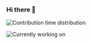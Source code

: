 ### Hi there 👋

![Contribution time distribution](https://634750802.vercel.app/widgets/contribution-time-distribution/thumbnail.png)

![Currently working on](https://634750802.vercel.app/widgets/db%2Fsql-1686650509966/thumbnail.png)

